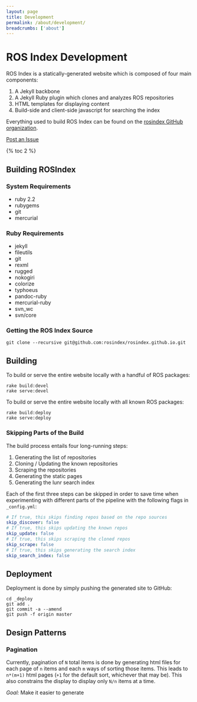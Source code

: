 ```yaml
---
layout: page
title: Development
permalink: /about/development/
breadcrumbs: ['about']
---
```


# ROS Index Development

ROS Index is a statically-generated website which is composed of four main components:

1. A Jekyll backbone
2. A Jekyll Ruby plugin which clones and analyzes ROS repositories
3. HTML templates for displaying content
4. Build-side and client-side javascript for searching the index

Everything used to build ROS Index can be found on the [rosindex GitHub
organization](http://github.com/rosindex).

<a href="https://github.com/rosindex/rosindex.github.io/issues/new" target="_blank" class="btn btn-success">Post an Issue</a>

{% toc 2 %}

## Building ROSIndex

### System Requirements

* ruby 2.2
* rubygems
* git
* mercurial

### Ruby Requirements

* jekyll
* fileutils
* git
* rexml
* rugged
* nokogiri
* colorize
* typhoeus
* pandoc-ruby
* mercurial-ruby
* svn_wc
* svn/core

### Getting the ROS Index Source

```
git clone --recursive git@github.com:rosindex/rosindex.github.io.git
```

## Building

To build or serve the entire website locally with a handful of ROS packages:

```
rake build:devel
rake serve:devel
```

To build or serve the entire website locally with all known ROS packages:

```
rake build:deploy
rake serve:deploy
```

### Skipping Parts of the Build

The build process entails four long-running steps:

1. Generating the list of repositories
2. Cloning / Updating the known repositories
3. Scraping the repositories
4. Generating the static pages
5. Generating the lunr search index

Each of the first three steps can be skipped in order to save time when
experimenting with different parts of the pipeline with the following flags in
`_config.yml`:

```yaml
# If true, this skips finding repos based on the repo sources
skip_discover: false
# If true, this skips updating the known repos
skip_update: false
# If true, this skips scraping the cloned repos
skip_scrape: false
# If true, this skips generating the search index
skip_search_index: false
```

## Deployment

Deployment is done by simply pushing the generated site to GitHub:

```
cd _deploy
git add .
git commit -a --amend
git push -f origin master
```

## Design Patterns

### Pagination

Currently, pagination of `N` total items is done by generating html files for
each page of `n` items and each `m` ways of sorting those items. This leads to
`n*(m+1)` html pages (`+1` for the default sort, whichever that may be). This
also constrains the display to display only `N/n` items at a time.

*Goal:* Make it easier to generate 

